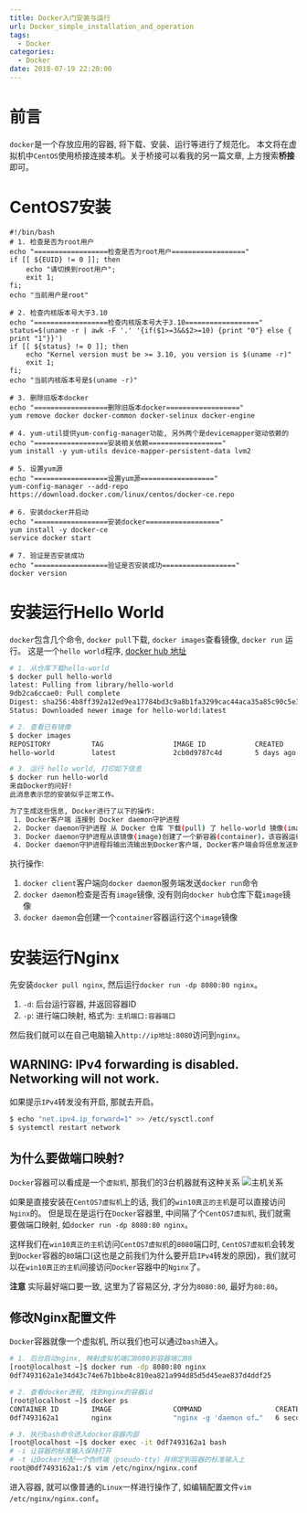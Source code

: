 ```yaml
---
title: Docker入门安装与运行
url: Docker_simple_installation_and_operation
tags:
  - Docker
categories:
  - Docker
date: 2018-07-19 22:20:00
---
```

# 前言
`docker`是一个存放应用的容器, 将下载、安装、运行等进行了规范化。
本文将在虚拟机中`CentOS`使用桥接连接本机。关于桥接可以看我的另一篇文章, 上方搜索**桥接**即可。

<!-- more -->

# CentOS7安装
```
#!/bin/bash
# 1. 检查是否为root用户
echo "==================检查是否为root用户=================="
if [[ ${EUID} != 0 ]]; then
    echo "请切换到root用户";
    exit 1;
fi;
echo "当前用户是root"

# 2. 检查内核版本号大于3.10
echo "==================检查内核版本号大于3.10=================="
status=$(uname -r | awk -F '.' '{if($1>=3&&$2>=10) {print "0"} else { print "1"}}')
if [[ ${status} != 0 ]]; then
    echo "Kernel version must be >= 3.10, you version is $(uname -r)"
    exit 1;
fi;
echo "当前内核版本号是$(uname -r)"

# 3. 删除旧版本docker
echo "==================删除旧版本docker=================="
yum remove docker docker-common docker-selinux docker-engine

# 4. yum-util提供yum-config-manager功能, 另外两个是devicemapper驱动依赖的
echo "==================安装相关依赖=================="
yum install -y yum-utils device-mapper-persistent-data lvm2

# 5. 设置yum源
echo "==================设置yum源=================="
yum-config-manager --add-repo https://download.docker.com/linux/centos/docker-ce.repo

# 6. 安装docker并启动
echo "==================安装docker=================="
yum install -y docker-ce
service docker start

# 7. 验证是否安装成功
echo "==================验证是否安装成功=================="
docker version
```

# 安装运行Hello World
`docker`包含几个命令, `docker pull`下载, `docker images`查看镜像, `docker run` 运行。
这是一个`hello world`程序, [docker hub 地址](https://hub.docker.com/_/hello-world/)
```sh
# 1. 从仓库下载hello-world
$ docker pull hello-world
latest: Pulling from library/hello-world
9db2ca6ccae0: Pull complete 
Digest: sha256:4b8ff392a12ed9ea17784bd3c9a8b1fa3299cac44aca35a85c90c5e3c7afacdc
Status: Downloaded newer image for hello-world:latest

# 2. 查看已有镜像
$ docker images
REPOSITORY          TAG                 IMAGE ID            CREATED             SIZE
hello-world         latest              2cb0d9787c4d        5 days ago          1.85kB

# 3. 运行 hello world, 打印如下信息
$ docker run hello-world
来自Docker的问好!
此消息表示您的安装似乎正常工作。

为了生成这些信息, Docker进行了以下的操作:
 1. Docker客户端 连接到 Docker daemon守护进程
 2. Docker daemon守护进程 从 Docker 仓库 下载(pull) 了 hello-world 镜像(image)
 3. Docker daemon守护进程从该镜像(image)创建了一个新容器(container)，该容器运行并执行可执行文件, 输出您现在看到的内容。
 4. Docker daemon守护进程将输出流输出到Docker客户端, Docker客户端会将信息发送到你的终端(terminal)
```
执行操作: 
1. `docker client`客户端向`docker daemon`服务端发送`docker run`命令
2. `docker daemon`检查是否有`image`镜像, 没有则向`docker hub`仓库下载`image`镜像
3. `docker daemon`会创建一个`container`容器运行这个`image`镜像

# 安装运行Nginx
先安装`docker pull nginx`, 然后运行`docker run -dp 8080:80 nginx`。
1. `-d`: 后台运行容器, 并返回容器ID
2. `-p`: 进行端口映射, 格式为: `主机端口:容器端口`

然后我们就可以在自己电脑输入`http://ip地址:8080`访问到`nginx`。

## WARNING: IPv4 forwarding is disabled. Networking will not work.
如果提示`IPv4`转发没有开启, 那就去开启。
```sh
$ echo "net.ipv4.ip_forward=1" >> /etc/sysctl.conf
$ systemctl restart network
```

## 为什么要做端口映射?
`Docker`容器可以看成是一个`虚拟机`, 那我们的3台机器就有这种关系
![主机关系](https://yuml.me/diagram/nofunky/class/[win10%E7%9C%9F%E6%AD%A3%E7%9A%84%E4%B8%BB%E6%9C%BA]-%3E[CentOS7%E8%99%9A%E6%8B%9F%E6%9C%BA],[CentOS7%E8%99%9A%E6%8B%9F%E6%9C%BA]-%3E[Docker%20Nginx%E5%AE%B9%E5%99%A8])

如果是直接安装在`CentOS7虚拟机`上的话, 我们的`win10真正的主机`是可以直接访问`Nginx`的。 但是现在是运行在`Docker`容器里, 中间隔了个`CentOS7虚拟机`, 我们就需要做端口映射, 如`docker run -dp 8080:80 nginx`。

这样我们在`win10真正的主机`访问`CentOS7虚拟机`的`8080`端口时, `CentOS7虚拟机`会转发到`Docker`容器的`80`端口(这也是之前我们为什么要开启`IPv4`转发的原因)，我们就可以在`win10真正的主机`间接访问`Docker`容器中的`Nginx`了。

**注意**
实际最好端口要一致, 这里为了容易区分, 才分为`8080:80`, 最好为`80:80`。

## 修改Nginx配置文件
`Docker`容器就像一个虚拟机, 所以我们也可以通过`bash`进入。
```sh
# 1. 后台启动nginx, 映射虚拟机端口8080到容器端口80
[root@localhost ~]$ docker run -dp 8080:80 nginx
0df7493162a1e34d43c74e67b1bbe4c810ea821a994d85d5d45eae837d4ddf25

# 2. 查看docker进程, 找到nginx的容器id
[root@localhost ~]$ docker ps
CONTAINER ID        IMAGE               COMMAND                  CREATED             STATUS              PORTS                  NAMES
0df7493162a1        nginx               "nginx -g 'daemon of…"   6 seconds ago       Up 5 seconds        0.0.0.0:8080->80/tcp   naughty_kilby

# 3. 执行bash命令进入docker容器内部
[root@localhost ~]$ docker exec -it 0df7493162a1 bash
# -i 让容器的标准输入保持打开
# -t 让Docker分配一个伪终端（pseudo-tty）并绑定到容器的标准输入上
root@0df7493162a1:/$ vim /etc/nginx/nginx.conf
```
进入容器, 就可以像普通的`Linux`一样进行操作了, 如编辑配置文件`vim /etc/nginx/nginx.conf`。